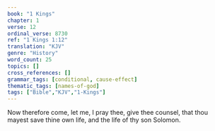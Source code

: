 ```yaml
---
book: "1 Kings"
chapter: 1
verse: 12
ordinal_verse: 8730
ref: "1 Kings 1:12"
translation: "KJV"
genre: "History"
word_count: 25
topics: []
cross_references: []
grammar_tags: [conditional, cause-effect]
thematic_tags: [names-of-god]
tags: ["Bible","KJV","1-Kings"]
---
```

Now therefore come, let me, I pray thee, give thee counsel, that thou mayest save thine own life, and the life of thy son Solomon.
